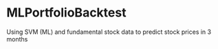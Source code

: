 # MLPortfolioBacktest
Using SVM (ML) and fundamental stock data to predict stock prices in 3 months
